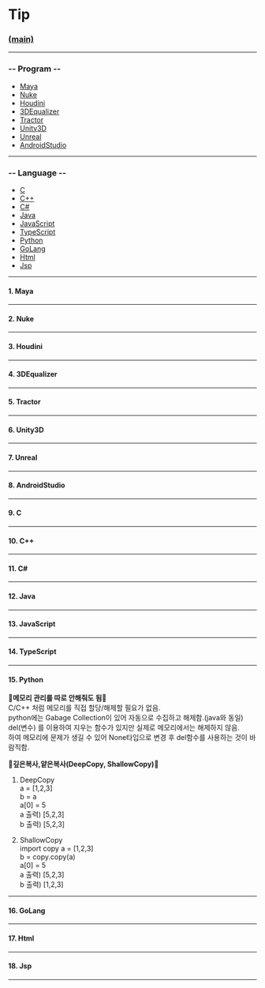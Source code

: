 # Tip
### [(main)](/readme.md) 
***
### -- Program --
* [Maya](#1-maya)
* [Nuke](#2-nuke)
* [Houdini](#3-houdini)
* [3DEqualizer](#4-3dequalizer)
* [Tractor](#5-tractor)
* [Unity3D](#6-unity3d)
* [Unreal](#7-unreal)
* [AndroidStudio](#8-androidstudio)
***
### -- Language --  
* [C](#9-c)
* [C++](#10-c)
* [C#](#11-c)
* [Java](#12-java)
* [JavaScript](#13-javascript)
* [TypeScript](#14-typescript)
* [Python](#15-python)
* [GoLang](#16-golang)
* [Html](#17-html)
* [Jsp](#18-jsp)
***
#### 1. Maya
***
#### 2. Nuke
***
#### 3. Houdini
***
#### 4. 3DEqualizer
***
#### 5. Tractor
***
#### 6. Unity3D
***
#### 7. Unreal
***
#### 8. AndroidStudio
***
#### 9. C
***
#### 10. C++
***
#### 11. C#  
***
#### 12. Java  
***
#### 13. JavaScript  
***
#### 14. TypeScript  
***
#### 15. Python  
:large_blue_diamond:**메모리 관리를 따로 안해줘도 됨**:large_blue_diamond:  
C/C++ 처럼 메모리를 직접 할당/해제할 필요가 없음.  
python에는 Gabage Collection이 있어 자동으로 수집하고 해제함.(java와 동일)  
del(변수) 를 이용하여 지우는 함수가 있지만 실제로 메모리에서는 해제하지 않음.  
하여 메모리에 문제가 생길 수 있어 None타입으로 변경 후 del함수를 사용하는 것이 바람직함.  
  
:large_blue_diamond:**깊은복사,얕은복사(DeepCopy, ShallowCopy)**:large_blue_diamond:  
1. DeepCopy  
a = [1,2,3]  
b = a  
a[0] = 5  
a 출력) [5,2,3]  
b 출력) [5,2,3]  
    
2. ShallowCopy  
import copy
a = [1,2,3]  
b = copy.copy(a)  
a[0] = 5  
a 출력) [5,2,3]  
b 출력) [1,2,3]  
***
#### 16. GoLang  
***
#### 17. Html  
***
#### 18. Jsp  
***
